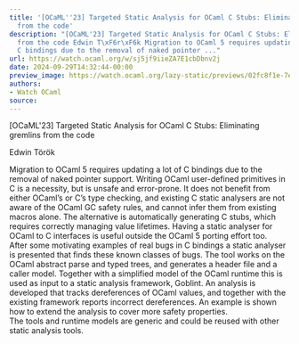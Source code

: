 ```yaml
---
title: '[OCaML''23] Targeted Static Analysis for OCaml C Stubs: Eliminating gremlins
  from the code'
description: "[OCaML'23] Targeted Static Analysis for OCaml C Stubs: Eliminating gremlins
  from the code Edwin T\xF6r\xF6k Migration to OCaml 5 requires updating a lot of
  C bindings due to the removal of naked pointer ..."
url: https://watch.ocaml.org/w/sj5jf9iieZA7E1cbDbnv2j
date: 2024-09-29T14:32:44-00:00
preview_image: https://watch.ocaml.org/lazy-static/previews/02fc8f1e-7e60-4f76-af5f-8228533fb06f.jpg
authors:
- Watch OCaml
source:
---
```


<p>[OCaML'23] Targeted Static Analysis for OCaml C Stubs: Eliminating gremlins from the code</p>
<p>Edwin Török</p>
<p>Migration to OCaml 5 requires updating a lot of C bindings due to the removal of naked pointer support. Writing OCaml user-defined primitives in C is a necessity, but is unsafe and error-prone. It does not benefit from either OCaml’s or C’s type checking, and existing C static analysers are not aware of the OCaml GC safety rules, and cannot infer them from existing macros alone. The alternative is automatically generating C stubs, which requires correctly managing value lifetimes. Having a static analyser for OCaml to C interfaces is useful outside the OCaml 5 porting effort too.<br>
After some motivating examples of real bugs in C bindings a static analyser is presented that finds these known classes of bugs. The tool works on the OCaml abstract parse and typed trees, and generates a header file and a caller model. Together with a simplified model of the OCaml runtime this is used as input to a static analysis framework, Goblint. An analysis is developed that tracks dereferences of OCaml values, and together with the existing framework reports incorrect dereferences. An example is shown how to extend the analysis to cover more safety properties.<br>
The tools and runtime models are generic and could be reused with other static analysis tools.</p>

